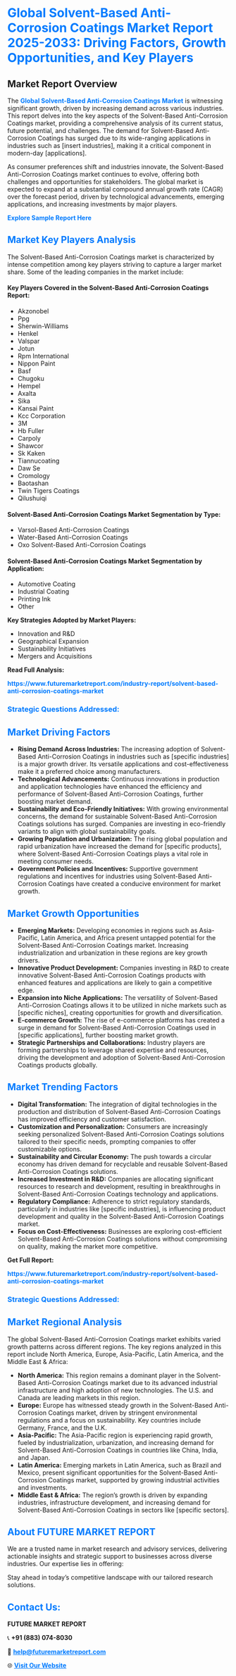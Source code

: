 <h1 style="color: #007BFF;">Global Solvent-Based Anti-Corrosion Coatings Market Report 2025-2033: Driving Factors, Growth Opportunities, and Key Players</h1>

<section id="overview">
<h2>Market Report Overview</h2>
<p>The <a href="https://www.futuremarketreport.com/industry-report/solvent-based-anti-corrosion-coatings-market" style="color: #007BFF; text-decoration: none;"><strong>Global Solvent-Based Anti-Corrosion Coatings Market</strong></a> is witnessing significant growth, driven by increasing demand across various industries. This report delves into the key aspects of the Solvent-Based Anti-Corrosion Coatings market, providing a comprehensive analysis of its current status, future potential, and challenges. The demand for Solvent-Based Anti-Corrosion Coatings has surged due to its wide-ranging applications in industries such as [insert industries], making it a critical component in modern-day [applications].</p>
<p>As consumer preferences shift and industries innovate, the Solvent-Based Anti-Corrosion Coatings market continues to evolve, offering both challenges and opportunities for stakeholders. The global market is expected to expand at a substantial compound annual growth rate (CAGR) over the forecast period, driven by technological advancements, emerging applications, and increasing investments by major players.</p>
</section>

<section id="overview">
<p><a href="https://www.futuremarketreport.com/request-sample/reportId=31281" style="color: #007BFF; text-decoration: none;"><strong>Explore Sample Report Here</strong></a></p>
</section>

<section id="key-players">
<h2 style="color: #007BFF;">Market Key Players Analysis</h2>
<p>The Solvent-Based Anti-Corrosion Coatings market is characterized by intense competition among key players striving to capture a larger market share. Some of the leading companies in the market include:</p>
<h4>Key Players Covered in the Solvent-Based Anti-Corrosion Coatings Report:</h4>
<ul><li>Akzonobel</li><li>Ppg</li><li>Sherwin-Williams</li><li>Henkel</li><li>Valspar</li><li>Jotun</li><li>Rpm International</li><li>Nippon Paint</li><li>Basf</li><li>Chugoku</li><li>Hempel</li><li>Axalta</li><li>Sika</li><li>Kansai Paint</li><li>Kcc Corporation</li><li>3M</li><li>Hb Fuller</li><li>Carpoly</li><li>Shawcor</li><li>Sk Kaken</li><li>Tiannucoating</li><li>Daw Se</li><li>Cromology</li><li>Baotashan</li><li>Twin Tigers Coatings</li><li>Qilushuiqi</li></ul>
<h4>Solvent-Based Anti-Corrosion Coatings Market Segmentation by Type:</h4>
<ul><li>Varsol-Based Anti-Corrosion Coatings</li><li>Water-Based Anti-Corrosion Coatings</li><li>Oxo Solvent-Based Anti-Corrosion Coatings</li></ul>

<h4>Solvent-Based Anti-Corrosion Coatings Market Segmentation by Application:</h4>
<ul><li>Automotive Coating</li><li>Industrial Coating</li><li>Printing Ink</li><li>Other</li></ul>
<p><strong>Key Strategies Adopted by Market Players:</strong></p>
<ul>
<li>Innovation and R&D</li>
<li>Geographical Expansion</li>
<li>Sustainability Initiatives</li>
<li>Mergers and Acquisitions</li>
</ul>
</section>

<section>
<p><strong>Read Full Analysis: </strong></p><a href="https://www.futuremarketreport.com/industry-report/solvent-based-anti-corrosion-coatings-market" style="color: #007BFF; text-decoration: none;"><strong>https://www.futuremarketreport.com/industry-report/solvent-based-anti-corrosion-coatings-market</strong></a>
<h3 style="color: #007BFF;">Strategic Questions Addressed:</h3>
</section>

<section id="driving-factors">
<h2 style="color: #007BFF;">Market Driving Factors</h2>
<ul>
<li><strong>Rising Demand Across Industries:</strong> The increasing adoption of Solvent-Based Anti-Corrosion Coatings in industries such as [specific industries] is a major growth driver. Its versatile applications and cost-effectiveness make it a preferred choice among manufacturers.</li>
<li><strong>Technological Advancements:</strong> Continuous innovations in production and application technologies have enhanced the efficiency and performance of Solvent-Based Anti-Corrosion Coatings, further boosting market demand.</li>
<li><strong>Sustainability and Eco-Friendly Initiatives:</strong> With growing environmental concerns, the demand for sustainable Solvent-Based Anti-Corrosion Coatings solutions has surged. Companies are investing in eco-friendly variants to align with global sustainability goals.</li>
<li><strong>Growing Population and Urbanization:</strong> The rising global population and rapid urbanization have increased the demand for [specific products], where Solvent-Based Anti-Corrosion Coatings plays a vital role in meeting consumer needs.</li>
<li><strong>Government Policies and Incentives:</strong> Supportive government regulations and incentives for industries using Solvent-Based Anti-Corrosion Coatings have created a conducive environment for market growth.</li>
</ul>
</section>

<section id="growth-opportunities">
<h2 style="color: #007BFF;">Market Growth Opportunities</h2>
<ul>
<li><strong>Emerging Markets:</strong> Developing economies in regions such as Asia-Pacific, Latin America, and Africa present untapped potential for the Solvent-Based Anti-Corrosion Coatings market. Increasing industrialization and urbanization in these regions are key growth drivers.</li>
<li><strong>Innovative Product Development:</strong> Companies investing in R&D to create innovative Solvent-Based Anti-Corrosion Coatings products with enhanced features and applications are likely to gain a competitive edge.</li>
<li><strong>Expansion into Niche Applications:</strong> The versatility of Solvent-Based Anti-Corrosion Coatings allows it to be utilized in niche markets such as [specific niches], creating opportunities for growth and diversification.</li>
<li><strong>E-commerce Growth:</strong> The rise of e-commerce platforms has created a surge in demand for Solvent-Based Anti-Corrosion Coatings used in [specific applications], further boosting market growth.</li>
<li><strong>Strategic Partnerships and Collaborations:</strong> Industry players are forming partnerships to leverage shared expertise and resources, driving the development and adoption of Solvent-Based Anti-Corrosion Coatings products globally.</li>
</ul>
</section>

<section id="trending-factors">
<h2 style="color: #007BFF;">Market Trending Factors</h2>
<ul>
<li><strong>Digital Transformation:</strong> The integration of digital technologies in the production and distribution of Solvent-Based Anti-Corrosion Coatings has improved efficiency and customer satisfaction.</li>
<li><strong>Customization and Personalization:</strong> Consumers are increasingly seeking personalized Solvent-Based Anti-Corrosion Coatings solutions tailored to their specific needs, prompting companies to offer customizable options.</li>
<li><strong>Sustainability and Circular Economy:</strong> The push towards a circular economy has driven demand for recyclable and reusable Solvent-Based Anti-Corrosion Coatings solutions.</li>
<li><strong>Increased Investment in R&D:</strong> Companies are allocating significant resources to research and development, resulting in breakthroughs in Solvent-Based Anti-Corrosion Coatings technology and applications.</li>
<li><strong>Regulatory Compliance:</strong> Adherence to strict regulatory standards, particularly in industries like [specific industries], is influencing product development and quality in the Solvent-Based Anti-Corrosion Coatings market.</li>
<li><strong>Focus on Cost-Effectiveness:</strong> Businesses are exploring cost-efficient Solvent-Based Anti-Corrosion Coatings solutions without compromising on quality, making the market more competitive.</li>
</ul>
</section>

<section>
<p><strong>Get Full Report: </strong></p><a href="https://www.futuremarketreport.com/industry-report/solvent-based-anti-corrosion-coatings-market" style="color: #007BFF; text-decoration: none;"><strong>https://www.futuremarketreport.com/industry-report/solvent-based-anti-corrosion-coatings-market</strong></a>
<h3 style="color: #007BFF;">Strategic Questions Addressed:</h3>
</section>


<section id="regional-analysis">
<h2 style="color: #007BFF;">Market Regional Analysis</h2>
<p>The global Solvent-Based Anti-Corrosion Coatings market exhibits varied growth patterns across different regions. The key regions analyzed in this report include North America, Europe, Asia-Pacific, Latin America, and the Middle East & Africa:</p>
<ul>
<li><strong>North America:</strong> This region remains a dominant player in the Solvent-Based Anti-Corrosion Coatings market due to its advanced industrial infrastructure and high adoption of new technologies. The U.S. and Canada are leading markets in this region.</li>
<li><strong>Europe:</strong> Europe has witnessed steady growth in the Solvent-Based Anti-Corrosion Coatings market, driven by stringent environmental regulations and a focus on sustainability. Key countries include Germany, France, and the U.K.</li>
<li><strong>Asia-Pacific:</strong> The Asia-Pacific region is experiencing rapid growth, fueled by industrialization, urbanization, and increasing demand for Solvent-Based Anti-Corrosion Coatings in countries like China, India, and Japan.</li>
<li><strong>Latin America:</strong> Emerging markets in Latin America, such as Brazil and Mexico, present significant opportunities for the Solvent-Based Anti-Corrosion Coatings market, supported by growing industrial activities and investments.</li>
<li><strong>Middle East & Africa:</strong> The region’s growth is driven by expanding industries, infrastructure development, and increasing demand for Solvent-Based Anti-Corrosion Coatings in sectors like [specific sectors].</li>
</ul>
</section>

<footer>
<h2 style="color: #007BFF;">About FUTURE MARKET REPORT</h2>
<p>We are a trusted name in market research and advisory services, delivering actionable insights and strategic support to businesses across diverse industries. Our expertise lies in offering:</p>

<p>Stay ahead in today’s competitive landscape with our tailored research solutions.</p>

<h2 style="color: #007BFF;">Contact Us:</h2>
<p><strong>FUTURE MARKET REPORT</strong></p>
<p>📞 <strong>+91 (883) 074-8030</strong></p>
<p>📧 <strong><a href="mailto:help@futuremarketreport.com" style="color: #007BFF;">help@futuremarketreport.com</a></strong></p>
<p>🌐 <strong><a href="https://www.futuremarketreport.com/" style="color: #007BFF;">Visit Our Website</a></strong></p>
</footer>